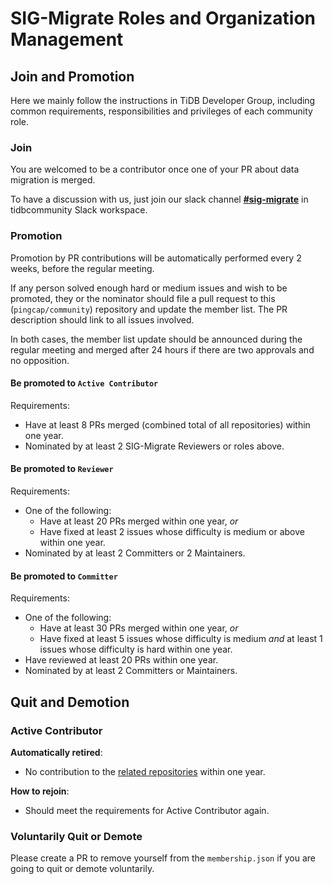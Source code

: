 # SIG-Migrate Roles and Organization Management

## Join and Promotion

Here we mainly follow the instructions in TiDB Developer Group, including common requirements, responsibilities and privileges of each community role.

### Join

You are welcomed to be a contributor once one of your PR about data migration is merged.

To have a discussion with us, just join our slack channel **[#sig-migrate](https://slack.tidb.io/invite?team=tidb-community&channel=sig-migrate&ref=github_sig)** in tidbcommunity Slack workspace.

### Promotion

Promotion by PR contributions will be automatically performed every 2 weeks, before the regular meeting.

If any person solved enough hard or medium issues and wish to be promoted, they or the nominator should file a pull request to this (`pingcap/community`) repository and update the member list. The PR description should link to all issues involved.

In both cases, the member list update should be announced during the regular meeting and merged after 24 hours if there are two approvals and no opposition.

#### Be promoted to `Active Contributor`

Requirements:

* Have at least 8 PRs merged (combined total of all repositories) within one year.
* Nominated by at least 2 SIG-Migrate Reviewers or roles above.

#### Be promoted to `Reviewer`

Requirements:

* One of the following:
    * Have at least 20 PRs merged within one year, *or*
    * Have fixed at least 2 issues whose difficulty is medium or above within one year.
* Nominated by at least 2 Committers or 2 Maintainers.

#### Be promoted to `Committer`

Requirements:

* One of the following:
    * Have at least 30 PRs merged within one year, *or*
    * Have fixed at least 5 issues whose difficulty is medium *and* at least 1 issues whose difficulty is hard within one year.
* Have reviewed at least 20 PRs within one year.
* Nominated by at least 2 Committers or Maintainers.

## Quit and Demotion

### Active Contributor

**Automatically retired**:

* No contribution to the [related repositories](README.md#repositories-projects-and-labels) within one year.

**How to rejoin**:

* Should meet the requirements for Active Contributor again.

### Voluntarily Quit or Demote

Please create a PR to remove yourself from the `membership.json` if you are going to quit or demote voluntarily.
